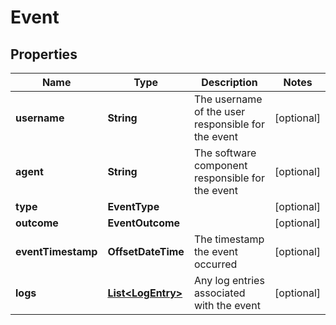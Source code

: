 

# Event


## Properties

Name | Type | Description | Notes
------------ | ------------- | ------------- | -------------
**username** | **String** | The username of the user responsible for the event |  [optional]
**agent** | **String** | The software component responsible for the event |  [optional]
**type** | **EventType** |  |  [optional]
**outcome** | **EventOutcome** |  |  [optional]
**eventTimestamp** | **OffsetDateTime** | The timestamp the event occurred |  [optional]
**logs** | [**List&lt;LogEntry&gt;**](LogEntry.md) | Any log entries associated with the event |  [optional]



